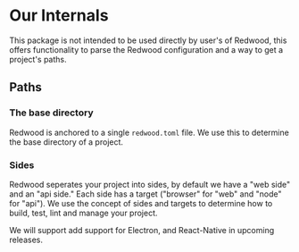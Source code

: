 # Our Internals

This package is not intended to be used directly by user's of Redwood, this offers functionality to parse the Redwood configuration and a way to get a project's paths.

## Paths

### The base directory

Redwood is anchored to a single `redwood.toml` file. We use this to determine the base directory of a project.

### Sides

Redwood seperates your project into sides, by default we have a "web side" and an "api side." Each side has a target ("browser" for "web" and "node" for "api"). We use the concept of sides and targets to determine how to build, test, lint and manage your project.

We will support add support for Electron, and React-Native in upcoming releases.